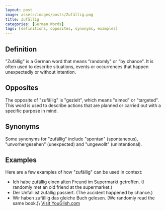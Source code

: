 ```yaml
---
layout: post
image: assets/images/posts/Zufällig.png
title: Zufällig
categories: [German Words]
tags: [definitions, opposites, synonyms, examples]
---
```


## Definition

"Zufällig" is a German word that means "randomly" or "by chance". It is often used to describe situations, events or occurrences that happen unexpectedly or without intention.

## Opposites

The opposite of "zufällig" is "gezielt", which means "aimed" or "targeted". This word is used to describe actions that are planned or carried out with a specific purpose in mind.

## Synonyms

Some synonyms for "zufällig" include "spontan" (spontaneous), "unvorhergesehen" (unexpected) and "ungewollt" (unintentional).

## Examples

Here are a few examples of how "zufällig" can be used in context:

- Ich habe zufällig einen alten Freund im Supermarkt getroffen. (I randomly met an old friend at the supermarket.)
- Der Unfall ist zufällig passiert. (The accident happened by chance.)
- Wir haben zufällig das gleiche Buch gelesen. (We randomly read the same book.)\ <a id="yg-widget-0" class="youglish-widget" data-query="Zufällig" data-lang="german" data-components="8412" data-auto-start="0" data-bkg-color="theme_light" data-title="How%20to%20pronounce%20Zufällig%20in%20German"  rel="nofollow" href="https://youglish.com">Visit YouGlish.com</a><script async src="https://youglish.com/public/emb/widget.js" charset="utf-8"></script>